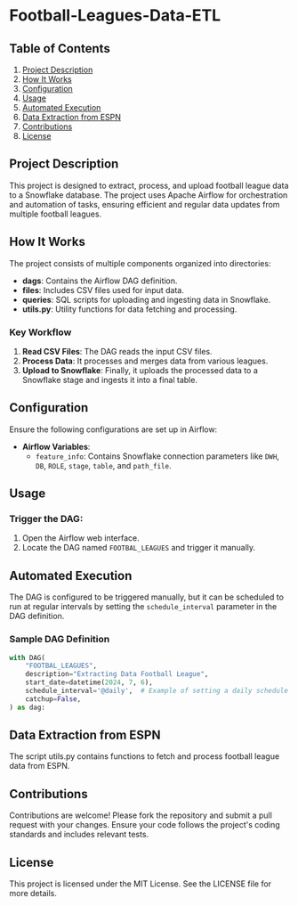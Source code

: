 # Football-Leagues-Data-ETL

## Table of Contents

1. [Project Description](#project-description)
2. [How It Works](#how-it-works)
3. [Configuration](#configuration)
4. [Usage](#usage)
5. [Automated Execution](#automated-execution)
6. [Data Extraction from ESPN](#data-extraction-from-espn)
7. [Contributions](#contributions)
8. [License](#license)

## Project Description

This project is designed to extract, process, and upload football league data to a Snowflake database. The project uses Apache Airflow for orchestration and automation of tasks, ensuring efficient and regular data updates from multiple football leagues.

## How It Works

The project consists of multiple components organized into directories:

- **dags**: Contains the Airflow DAG definition.
- **files**: Includes CSV files used for input data.
- **queries**: SQL scripts for uploading and ingesting data in Snowflake.
- **utils.py**: Utility functions for data fetching and processing.

### Key Workflow

1. **Read CSV Files**: The DAG reads the input CSV files.
2. **Process Data**: It processes and merges data from various leagues.
3. **Upload to Snowflake**: Finally, it uploads the processed data to a Snowflake stage and ingests it into a final table.

## Configuration

Ensure the following configurations are set up in Airflow:

- **Airflow Variables**:
  - `feature_info`: Contains Snowflake connection parameters like `DWH`, `DB`, `ROLE`, `stage`, `table`, and `path_file`.

## Usage
### Trigger the DAG:

1. Open the Airflow web interface.
2. Locate the DAG named `FOOTBAL_LEAGUES` and trigger it manually.

## Automated Execution

The DAG is configured to be triggered manually, but it can be scheduled to run at regular intervals by setting the `schedule_interval` parameter in the DAG definition.

### Sample DAG Definition
```python
with DAG(
    "FOOTBAL_LEAGUES",
    description="Extracting Data Football League",
    start_date=datetime(2024, 7, 6),
    schedule_interval='@daily',  # Example of setting a daily schedule
    catchup=False,
) as dag:
```
## Data Extraction from ESPN
The script utils.py contains functions to fetch and process football league data from ESPN.

## Contributions
Contributions are welcome! Please fork the repository and submit a pull request with your changes. Ensure your code follows the project's coding standards and includes relevant tests.

## License
This project is licensed under the MIT License. See the LICENSE file for more details.
